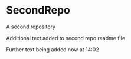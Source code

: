 # SecondRepo
A second repository

Additional text added to second repo readme file

Further text being added now at 14:02
